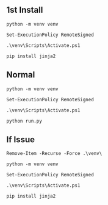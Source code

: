 



1st Install
-----------------------------------

```
python -m venv venv

Set-ExecutionPolicy RemoteSigned

.\venv\Scripts\Activate.ps1

pip install jinja2

```



Normal
-----------------------------------
```
python -m venv venv

Set-ExecutionPolicy RemoteSigned

.\venv\Scripts\Activate.ps1

python run.py

```






If Issue
------------------------------------

```
Remove-Item -Recurse -Force .\venv\

python -m venv venv

Set-ExecutionPolicy RemoteSigned

.\venv\Scripts\Activate.ps1

pip install jinja2

```

